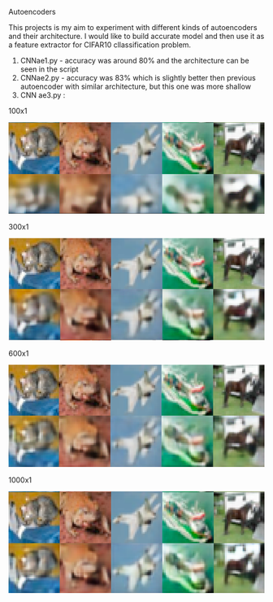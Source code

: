 Autoencoders

This projects is my aim to experiment with different kinds of autoencoders and their architecture. I would like to build accurate model and then use it as a feature extractor for CIFAR10 cllassification problem. 

1. CNNae1.py - accuracy was around 80% and the architecture can be seen in the script
2. CNNae2.py - accuracy was 83% which is slightly better then previous autoencoder with similar architecture, but this one was more shallow
3. CNN ae3.py :


100x1

![alt_text](https://github.com/Una865/IntroductionToMachineLearning/blob/main/Autoencoders/Screenshot%202022-03-26%20at%2009.05.50.png)


300x1

![alt_text](https://github.com/Una865/IntroductionToMachineLearning/blob/main/Autoencoders/CNNae3%20-%20reconstructed.png)


600x1

![alt_text](https://github.com/Una865/IntroductionToMachineLearning/blob/main/Autoencoders/CNNae3%20600x1.png)


1000x1

![alt_text](https://github.com/Una865/IntroductionToMachineLearning/blob/main/Autoencoders/CNNae3%201000x1.png)

